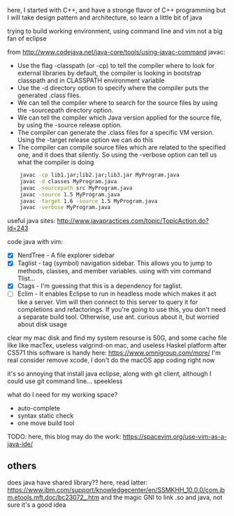 here, I started with C++, and have a stronge flavor of C++ programming
but I will take design pattern and architecture, so learn a little bit of java

trying to build working environment, using command line and vim
not a big fan of eclipse

from http://www.codejava.net/java-core/tools/using-javac-command
javac:
- Use the flag -classpath (or -cp) to tell the compiler where to look for external libraries
        by default, the compiler is looking in bootstrap classpath and in CLASSPATH environment variable
- Use the -d directory option to specify where the compiler puts the generated .class files.
- We can tell the compiler where to search for the source files by using the -sourcepath directory option.
- We can tell the compiler which Java version applied for the source file, by using the -source release option.
- The compiler can generate the .class files for a specific VM version. Using the -target release option we can do this
- The compiler can compile source files which are related to the specified one, and it does that silently. So using the -verbose option can tell us what the compiler is doing
```bash
    javac -cp lib1.jar;lib2.jar;lib3.jar MyProgram.java
    javac -d classes MyProgram.java
    javac -sourcepath src MyProgram.java
    javac -source 1.5 MyProgram.java
    javac -target 1.6 -source 1.5 MyProgram.java
    javac -verbose MyProgram.java
```

useful java sites: http://www.javapractices.com/topic/TopicAction.do?Id=243

code java with vim:
- [x] NerdTree - A file explorer sidebar
- [x] Taglist - tag (symbol) navigation sidebar. This allows you to jump to methods, classes, and member variables.
        using with vim command Tlist...
- [x] Ctags - I'm guessing that this is a dependency for taglist.
- [ ] Eclim - It enables Eclipse to run in headless mode which makes it act like a server. Vim will then connect to this server to query it for completions and refactorings. If you're going to use this, you don't need a separate build tool. Otherwise, use ant.
        curious about it, but worried about disk usage

clear my mac disk and find my system resourse is 50G, and some cache file like
like macTex, useless valgrind-on mac, and useless Haskel platform after CS571
this software is handy
here: https://www.omnigroup.com/more/
I'm real consider remove xcode, I don't do the macOS app coding right now

it's so annoying that install java eclipse, along with git client, although I
could use git command line... speekless

what do I need for my working space?
- auto-complete
- syntax static check
- one move build tool

TODO: here, this blog may do the work: https://spacevim.org/use-vim-as-a-java-ide/

## others
does java have shared library??
here, read latter: https://www.ibm.com/support/knowledgecenter/en/SSMKHH_10.0.0/com.ibm.etools.mft.doc/bc23072_.htm
and the magic GNI to link .so and java, not sure it's a good idea
